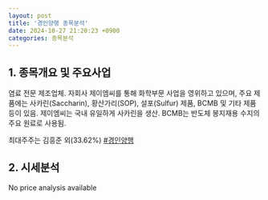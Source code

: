 ```yaml
---
layout: post
title: '경인양행 종목분석'
date: 2024-10-27 21:20:23 +0900
categories: 종목분석
---
```


## 1. 종목개요 및 주요사업

염료 전문 제조업체. 자회사 제이엠씨를 통해 화학부문 사업을 영위하고 있으며, 주요 제품에는 사카린(Saccharin), 황산가리(SOP), 설포(Sulfur) 제품, BCMB 및 기타 제품 등이 있음. 제이엠씨는 국내 유일하게 사카린을 생산. BCMB는 반도체 봉지재용 수지의 주요 원료로 사용됨.

최대주주는 김흥준 외(33.62%)
[#경인양행](#)

## 2. 시세분석

No price analysis available
